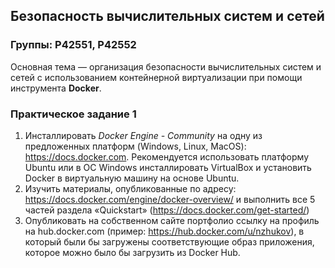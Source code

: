 ## Безопасность вычислительных систем и сетей

### Группы: P42551, P42552 

Основная тема — организация безопасности вычислительных систем и сетей с использованием контейнерной виртуализации при помощи инструмента **Docker**.



### Практическое задание 1

1. Инсталлировать *Docker Engine - Community* на одну из предложенных платформ (Windows, Linux, MacOS): https://docs.docker.com. Рекомендуется использовать платформу Ubuntu или в ОС Windows инсталлировать VirtualBox и установить Docker в виртуальную машину на основе Ubuntu.
2. Изучить материалы, опубликованные по адресу: https://docs.docker.com/engine/docker-overview/ и выполнить все 5 частей раздела «Quickstart» (https://docs.docker.com/get-started/)
3. Опубликовать на собственном сайте портфолио cсылку на профиль на hub.docker.com (пример: https://hub.docker.com/u/nzhukov), в который были бы загружены соответствующие образ приложения, которое можно было бы загрузить из Docker Hub.



